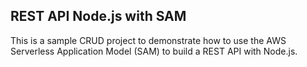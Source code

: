 ## REST API Node.js with SAM

This is a sample CRUD project to demonstrate how to use the AWS Serverless Application Model (SAM) to build a REST API with Node.js.
